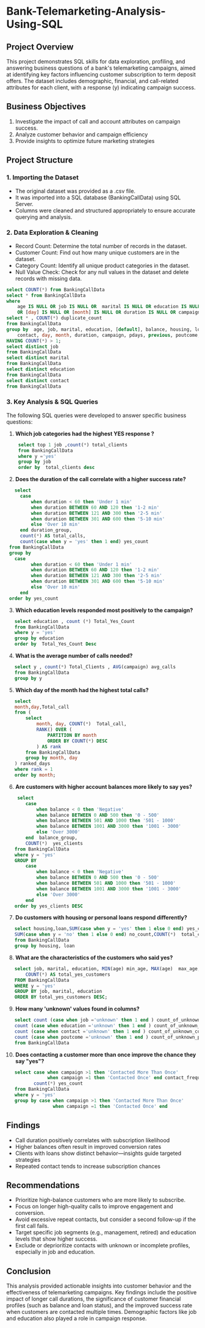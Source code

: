 # Bank-Telemarketing-Analysis-Using-SQL

## Project Overview

This project demonstrates SQL skills for data exploration, profiling, and answering business questions of a bank's telemarketing campaigns, aimed at identifying key factors influencing customer subscription to term deposit offers. The dataset includes demographic, financial, and call-related attributes for each client, with a response (y) indicating campaign success.

## Business Objectives

1. Investigate the impact of call and account attributes on campaign success.
2. Analyze customer behavior and campaign efficiency
3. Provide insights to optimize future marketing strategies

## Project Structure

### 1. Importing the Dataset

- The original dataset was provided as a .csv file.
- It was imported into a SQL database (BankingCallData) using SQL Server.
- Columns were cleaned and structured appropriately to ensure accurate querying and analysis.

### 2. Data Exploration & Cleaning

- Record Count: Determine the total number of records in the dataset.
- Customer Count: Find out how many unique customers are in the dataset.
- Category Count: Identify all unique product categories in the dataset.
- Null Value Check: Check for any null values in the dataset and delete records with missing data.
  
```sql
select COUNT(*) from BankingCallData
select * from BankingCallData 
where 
    age	IS NULL OR job IS NULL OR  marital IS NULL OR education IS NULL OR  [default] IS NULL OR balance IS NULL OR housing IS NULL OR loan IS NULL OR contact IS NULL 
	OR [day] IS NULL OR [month] IS NULL OR duration IS NULL OR campaign IS NULL OR pdays IS NULL OR previous IS NULL OR poutcome IS NULL OR y IS NULL;
select * , COUNT(*) duplicate_count
from BankingCallData
group by  age, job, marital, education, [default], balance, housing, loan,
    contact, day, month, duration, campaign, pdays, previous, poutcome, y
HAVING COUNT(*) > 1;	
select distinct job   
from BankingCallData
select distinct marital   
from BankingCallData
select distinct education   
from BankingCallData
select distinct contact   
from BankingCallData
```
### 3. Key Analysis & SQL Queries

The following SQL queries were developed to answer specific business questions:

1. **Which job categories had the highest YES response ?**
   ```sql
	select top 1 job ,count(*) total_clients
	from BankingCallData
	where y ='yes'
	group by job
	order by  total_clients desc

   ```
2. **Does the duration of the call correlate with a higher success rate?** 
 ```sql
    select 
      case 
          when duration < 60 then 'Under 1 min'
          when duration BETWEEN 60 AND 120 then '1-2 min'
          when duration BETWEEN 121 AND 300 then '2-5 min'
          when duration BETWEEN 301 AND 600 then '5-10 min'
          else 'Over 10 min'
      end duration_group,
      count(*) AS total_calls,
      count(case when y = 'yes' then 1 end) yes_count
  from BankingCallData
  group by 
  	case 
          when duration < 60 then 'Under 1 min'
          when duration BETWEEN 60 AND 120 then '1-2 min'
          when duration BETWEEN 121 AND 300 then '2-5 min'
          when duration BETWEEN 301 AND 600 then '5-10 min'
          else 'Over 10 min'
      end
  order by yes_count
   ```
3. **Which education levels responded most positively to the campaign?** 
 ```sql
    select education , count (*) Total_Yes_Count
    from BankingCallData
    where y = 'yes'
    group by education
    order by  Total_Yes_Count Desc
   ```
4. **What is the average number of calls needed?** 
 ```sql
    select y , count(*) Total_Clients , AVG(campaign) avg_calls
    from BankingCallData
    group by y
   ```
5. **Which day of the month had the highest total calls?** 
 ```sql
    select
    month,day,Total_call
    from (
        select
            month, day, COUNT(*)  Total_call,
            RANK() OVER (
                PARTITION BY month
                ORDER BY COUNT(*) DESC
            ) AS rank
        from BankingCallData
        group by month, day
    ) ranked_days
    where rank = 1
    order by month;
   ```
6. **Are customers with higher account balances more likely to say yes?** 
 ```sql
     select 
        case 
            when balance < 0 then 'Negative'
            when balance BETWEEN 0 AND 500 then '0 - 500'
            when balance BETWEEN 501 AND 1000 then '501 - 1000'
            when balance BETWEEN 1001 AND 3000 then '1001 - 3000'
            else 'Over 3000'
        end  balance_group,
        COUNT(*)  yes_clients
    from BankingCallData
    where y = 'yes'
    GROUP BY 
        case 
            when balance < 0 then 'Negative'
            when balance BETWEEN 0 AND 500 then '0 - 500'
            when balance BETWEEN 501 AND 1000 then '501 - 1000'
            when balance BETWEEN 1001 AND 3000 then '1001 - 3000'
            else 'Over 3000'
        end
    order by yes_clients DESC
   ```
7. **Do customers with housing or personal loans respond differently?** 
 ```sql
    select housing,loan,SUM(case when y = 'yes' then 1 else 0 end) yes_count,
    SUM(case when y = 'no' then 1 else 0 end) no_count,COUNT(*)  total_clients
    from BankingCallData
    group by housing, loan
   ```
8. **What are the characteristics of the customers who said yes?** 
 ```sql
    select job, marital, education, MIN(age) min_age, MAX(age)  max_age,AVG(age) avg_age,
        COUNT(*) AS total_yes_customers
    FROM BankingCallData
    WHERE y = 'yes'
    GROUP BY job, marital, education
    ORDER BY total_yes_customers DESC;
   ```
9. **How many 'unknown' values found in columns?** 
 ```sql
    select count (case when job ='unknown' then 1 end ) count_of_unknown_job,
    count (case when education ='unknown' then 1 end ) count_of_unknown_education,
    count (case when contact ='unknown' then 1 end ) count_of_unknown_contact,
    count (case when poutcome ='unknown' then 1 end ) count_of_unknown_poutcome
    from BankingCallData
   ```
10. **Does contacting a customer more than once improve the chance they say "yes"?** 
 ```sql
    select case when campaign >1 then 'Contacted More Than Once' 
    	        when campaign =1 then 'Contacted Once' end contact_frequency,
    	   count(*) yes_count 
    from BankingCallData
    where y = 'yes'
    group by case when campaign >1 then 'Contacted More Than Once' 
    	          when campaign =1 then 'Contacted Once' end 
   ```

## Findings

- Call duration positively correlates with subscription likelihood
- Higher balances often result in improved conversion rates
- Clients with loans show distinct behavior—insights guide targeted strategies
- Repeated contact tends to increase subscription chances

## Recommendations
- Prioritize high-balance customers who are more likely to subscribe.
- Focus on longer high-quality calls to improve engagement and conversion.
- Avoid excessive repeat contacts, but consider a second follow-up if the first call fails.
- Target specific job segments (e.g., management, retired) and education levels that show higher success.
- Exclude or deprioritize contacts with unknown or incomplete profiles, especially in job and education.

## Conclusion
This analysis provided actionable insights into customer behavior and the effectiveness of telemarketing campaigns. Key findings include the positive impact of longer call durations, the significance of customer financial profiles (such as balance and loan status), and the improved success rate when customers are contacted multiple times. Demographic factors like job and education also played a role in campaign response.
